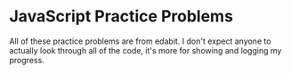 # JavaScript Practice Problems

All of these practice problems are from edabit. I don't expect anyone to actually look through all of the code, it's more for showing and logging my progress.